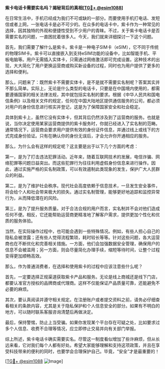 **紫卡电话卡需要实名吗？揭秘背后的真相[[TG💪+ @esim1088](https://t.me/s/esim1088)]**

在日常生活中，手机已经成为我们不可或缺的一部分。而要使用手机打电话、发短信或者上网，一张电话卡是必不可少的。在众多的电话卡中，紫卡作为一种常见的选择，因其独特的外观和便捷性受到不少用户的青睐。不过，关于紫卡电话卡是否需要实名的问题，一直困扰着很多人。今天，我们就来详细探讨一下这个问题。

首先，我们需要了解什么是紫卡。紫卡是一种电子SIM卡（eSIM），它不同于传统的物理SIM卡。紫卡可以直接嵌入到支持eSIM功能的设备中，比如智能手机、平板电脑等。用户无需插入实体卡，只需通过网络激活即可完成设置。这种技术的出现，大大简化了用户更换运营商或购买新设备的过程，同时也为用户提供了更多的选择和便利。

那么，问题来了：既然紫卡不需要实体卡，是不是就不需要实名制呢？答案其实并不那么简单。实际上，无论是什么类型的电话卡，只要是在中国境内使用的，都需要遵循国家的相关法律法规，其中就包括实名制的要求。根据《中华人民共和国电信条例》以及相关文件的规定，任何在中国大陆地区提供通信服务的公司，都必须对用户的身份信息进行核实并登记，这是为了保障国家安全和社会稳定。

具体到紫卡上，虽然它没有实体卡，但其背后仍然涉及到了运营商的服务。也就是说，当你决定使用某家运营商提供的紫卡服务时，你就已经进入了实名制的范畴。通常情况下，运营商会要求用户提供有效的身份证件信息，并通过线上或线下的方式完成身份验证。只有在确认你的身份无误后，才会允许你开通相应的服务。

那么，为什么会有这样的规定呢？这主要是出于以下几个方面的考虑：

第一，是为了打击违法犯罪活动。近年来，随着互联网技术的发展，电信诈骗、网络犯罪等问题日益突出。而这些犯罪行为往往利用虚假身份信息来进行操作。因此，通过实施严格的实名制政策，可以有效遏制此类现象的发生，保护广大人民群众的利益。

第二，是为了维护社会秩序。现代社会高度依赖于信息技术，一旦发生安全事件，将会给个人和社会带来极大的损失。通过实名制管理，能够更好地追踪和监控异常行为，从而降低潜在的风险。

第三，是为了提升服务质量。对于合法合规的用户而言，实名制并不会对他们造成任何不便。相反，它还能帮助运营商更精准地了解客户需求，提供更加个性化和优质的服务体验。

当然，在实际操作过程中，也可能会遇到一些特殊情况。例如，有些人担心自己的隐私会被泄露；还有些人觉得流程繁琐，耗时较长等等。针对这些问题，各大运营商也在不断优化和完善相关措施。一方面，他们会加强数据安全管理，确保用户的信息不会被滥用；另一方面，则会尽量简化办理手续，缩短等待时间，让整个过程变得更加顺畅高效。

那么，作为普通消费者，在选择和使用紫卡的过程中应该注意些什么呢？

首先，一定要选择正规渠道获取紫卡产品和服务。无论是线上商城还是线下门店，都要认准官方授权的品牌商或代理商。这样不仅能保证产品质量可靠，还能避免不必要的麻烦。

其次，要认真阅读并遵守相关规定。在注册账户或者提交资料之前，请务必仔细查看相关的条款内容，尤其是关于隐私保护和个人信息安全的部分。如果有不明白的地方，可以随时联系客服咨询清楚后再做决定。

最后，保持警惕，防止上当受骗。如果你发现某个平台存在可疑之处，比如要求过多个人信息、收费不合理等情况，应立即停止交易并向有关部门举报。

综上所述，紫卡电话卡确实需要实名。尽管这一制度看似增加了些许麻烦，但从长远来看，它对我们每个人都有好处。希望大家能够理解和支持这项政策，并且在享受科技带来的便利的同时，也要学会合理保护自己。毕竟，“安全”才是最重要的！

[[TG💪+ @esim1088](https://t.me/s/esim1088) ![Image](https://i.postimg.cc/4NQfJmqS/Snipaste-2025-05-13-00-14-12.png)]